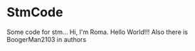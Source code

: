 # StmCode
Some code for stm...
Hi, I'm Roma.
Hello World!!!
Also there is BoogerMan2103 in authors 
